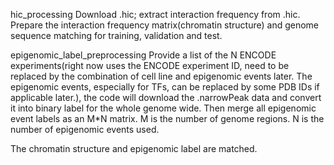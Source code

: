 hic_processing
Download .hic; extract interaction frequency from .hic. Prepare the interaction frequency matrix(chromatin structure) and genome sequence matching for training, validation and test.

epigenomic_label_preprocessing
Provide a list of the N ENCODE experiments(right now uses the ENCODE experiment ID, need to be replaced by the combination of cell line and epigenomic events later. The epigenomic events, especially for TFs, can be replaced by some PDB IDs if applicable later.), the code will download the .narrowPeak data and convert it into binary label for the whole genome wide. Then merge all epigenomic event labels as an M*N matrix. M is the number of genome regions. N is the number of epigenomic events used.

The chromatin structure and epigenomic label are matched.
